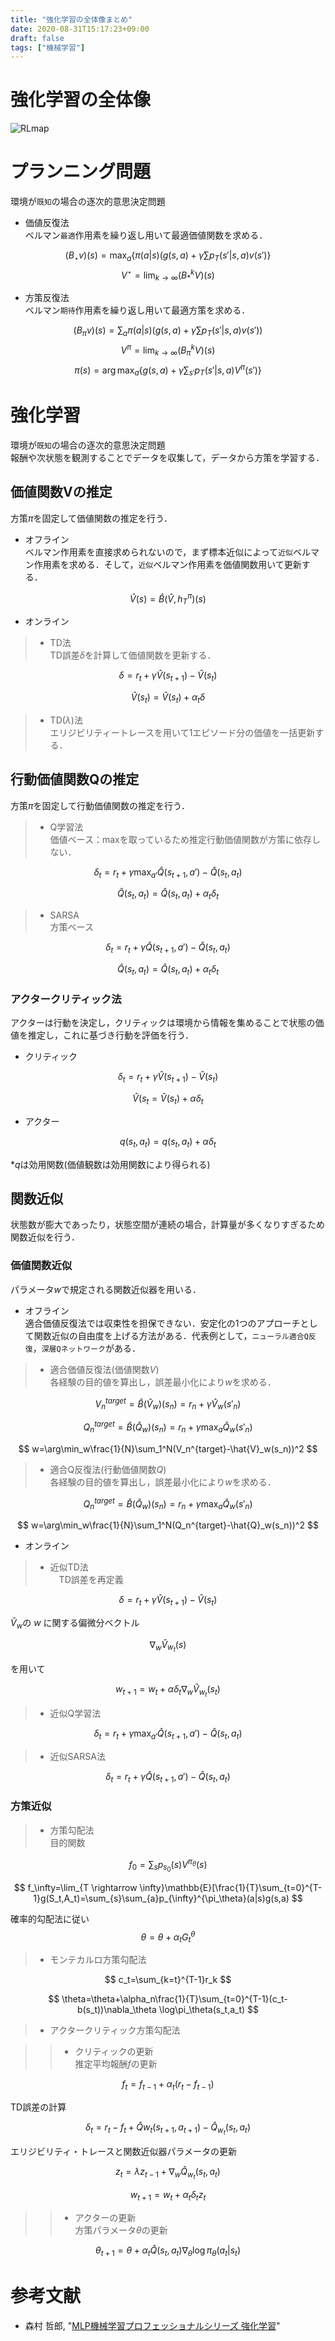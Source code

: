 ```yaml
---
title: "強化学習の全体像まとめ"
date: 2020-08-31T15:17:23+09:00
draft: false
tags: ["機械学習"] 
---
```

<!--more-->

# 強化学習の全体像

![RLmap](.././fig1.jpeg)

# プランニング問題
環境が`既知`の場合の逐次的意思決定問題

- 価値反復法  
ベルマン`最適`作用素を繰り返し用いて最適価値関数を求める．  

$$
(B_{\star}v)(s)=\max_a\{\pi(a|s)(g(s,a)+\gamma \sum p_T(s'|s,a)v(s')\}
$$
$$
V^{\star}=\lim_{k\rightarrow \infty}(B_{*}^kV)(s)
$$

- 方策反復法  
ベルマン`期待`作用素を繰り返し用いて最適方策を求める．
  
$$
(B_{\pi}v)(s)=\sum_a\pi(a|s)(g(s,a)+\gamma \sum p_T(s'|s,a)v(s'))
$$
$$
V^{\pi}=\lim_{k\rightarrow \infty}(B_{\pi}^kV)(s)
$$
$$
\pi(s)=\arg\max_a\{g(s,a)+\gamma \sum_{s'}p_T(s'|s,a)V^\pi(s')\}
$$

# 強化学習
環境が`既知`の場合の逐次的意思決定問題  
報酬や次状態を観測することでデータを収集して，データから方策を学習する．
## 価値関数Vの推定
方策$\pi$を固定して価値関数の推定を行う．

- オフライン  
ベルマン作用素を直接求められないので，まず標本近似によって`近似`ベルマン作用素を求める．そして，`近似`ベルマン作用素を価値関数用いて更新する．

$$
\hat{V}(s)=\hat{B}(\hat{V},h_T^\pi)(s)
$$
- オンライン

>- TD法  
TD誤差$\delta$を計算して価値関数を更新する．

$$
\delta=r_t+\gamma \hat{V}(s_{t+1})-\hat{V}(s_t)
$$

$$
\hat{V}(s_t)=\hat{V}(s_t)+\alpha_t\delta 
$$
>- TD($\lambda$)法  
エリジビリティートレースを用いて1エピソード分の価値を一括更新する．

## 行動価値関数Qの推定
方策$\pi$を固定して行動価値関数の推定を行う．
>- Q学習法  
価値ベース：maxを取っているため推定行動価値関数が方策に依存しない．

$$
\delta_t=r_t+\gamma \max_{a'}\hat{Q}(s_{t+1},a')-\hat{Q}(s_t,a_t)  
$$

$$
\hat{Q}(s_t,a_t)=\hat{Q}(s_t,a_t)+\alpha_t\delta_t
$$

>- SARSA  
方策ベース
  
$$
\delta_t=r_t+\gamma \hat{Q}(s_{t+1},a')-\hat{Q}(s_t,a_t)
$$

$$
\hat{Q}(s_t,a_t)=\hat{Q}(s_t,a_t)+\alpha_t\delta_t
$$

### アクタークリティック法
アクターは行動を決定し，クリティックは環境から情報を集めることで状態の価値を推定し，これに基づき行動を評価を行う．

- クリティック

$$
\delta_t=r_t+\gamma\hat{V}(s_{t+1})-\hat{V}(s_t) 
$$

$$
\hat{V}(s_{t}=\hat{V}(s_t)+\alpha\delta_t
$$
- アクター  

$$
q(s_t,a_t)=q(s_t,a_t)+\alpha\delta_t
$$

*$q$は効用関数(価値観数は効用関数により得られる)
  
## 関数近似
状態数が膨大であったり，状態空間が連続の場合，計算量が多くなりすぎるため関数近似を行う．
### 価値関数近似
パラメータ$w$で規定される関数近似器を用いる．

- オフライン  
  適合価値反復法では収束性を担保できない．安定化の1つのアプローチとして関数近似の自由度を上げる方法がある．代表例として，`ニューラル適合Q反復`，`深層Qネットワーク`がある．

>- 適合価値反復法(価値関数$V$)  
  各経験の目的値を算出し，誤差最小化により$w$を求める．

$$
V_n^{target}=\hat{B}(\hat{V}_w)(s_n)=r_n+\gamma \hat{V}_w(s'_n)
$$

$$
Q_n^{target}=\hat{B}(\hat{Q}_w)(s_n)=r_n+\gamma \max_a\hat{Q}_w(s'_n) 
$$

$$
w=\arg\min_w\frac{1}{N}\sum_1^N(V_n^{target}-\hat{V}_w(s_n))^2
$$

>- 適合Q反復法(行動価値関数$Q$)  
  各経験の目的値を算出し，誤差最小化により$w$を求める．

$$
Q_n^{target}=\hat{B}(\hat{Q}_w)(s_n)=r_n+\gamma \max_a\hat{Q}_w(s'_n) 
$$

$$
w=\arg\min_w\frac{1}{N}\sum_1^N(Q_n^{target}-\hat{Q}_w(s_n))^2
$$

- オンライン
  
>- 近似TD法  
　TD誤差を再定義  

$$ \delta = r_t + \gamma \hat{V}(s_{t+1}) - \hat{V}(s_t)$$

$\hat{V}_w$の $w$ に関する偏微分ベクトル 

$$\nabla_w\hat{V}_{w_t}(s)$$

を用いて
  
$$
w_{t+1}=w_t+\alpha\delta_t\nabla_w\hat{V}_{w_t}(s_t)
$$

>- 近似Q学習法
   
$$
\delta_t=r_t+\gamma\max_{a'}\hat{Q}(s_{t+1},a')-\hat{Q}(s_t,a_t)
$$

>- 近似SARSA法  

$$
\delta_t=r_t+\gamma\hat{Q}(s_{t+1},a')-\hat{Q}(s_t,a_t)
$$

### 方策近似
>- 方策勾配法  
目的関数

$$
f_0=\sum_sp_{s_0}(s)V^{\pi_\theta}(s)
$$

$$
f_\infty=\lim_{T \rightarrow \infty}\mathbb{E}[\frac{1}{T}\sum_{t=0}^{T-1}g(S_t,A_t)=\sum_{s}\sum_{a}p_{\infty}^{\pi_\theta}(a|s)g(s,a)
$$

確率的勾配法に従い
$$
\theta=\theta+\alpha_tG_t^\theta
$$
>- モンテカルロ方策勾配法

$$
c_t=\sum_{k=t}^{T-1}r_k
$$

$$
\theta=\theta+\alpha_n\frac{1}{T}\sum_{t=0}^{T-1}(c_t-b(s_t))\nabla_\theta \log\pi_\theta(s_t,a_t)
$$
 
>- アクタークリティック方策勾配法

>>- クリティックの更新  
推定平均報酬$f$の更新  

$$f_t=f_{t-1}+\alpha_t(r_t-f_{t-1})$$
 
TD誤差の計算

$$
\delta_t=r_t - f_t + \hat{Q}w_{t}(s_{t+1},a_{t+1})-\hat{Q}_{w_t}(s_t,a_t)
$$
 
エリジビリティ・トレースと関数近似器パラメータの更新
 
$$
z_t=\lambda z_{t-1}+\nabla_w\hat{Q}_{w_t}(s_t,a_t)
$$

$$
w_{t+1}=w_t+\alpha_t\delta_tz_t
$$
 
>>- アクターの更新  
方策パラメータ$\theta$の更新

$$\theta_{t+1} = \theta + \alpha_t \hat{Q} (s_t,a_t) \nabla_\theta \log \pi_\theta(a_t|s_t)$$

# 参考文献
- 森村 哲郎, "[MLP機械学習プロフェッショナルシリーズ 強化学習](https://amzn.to/3eH8hHd)"
